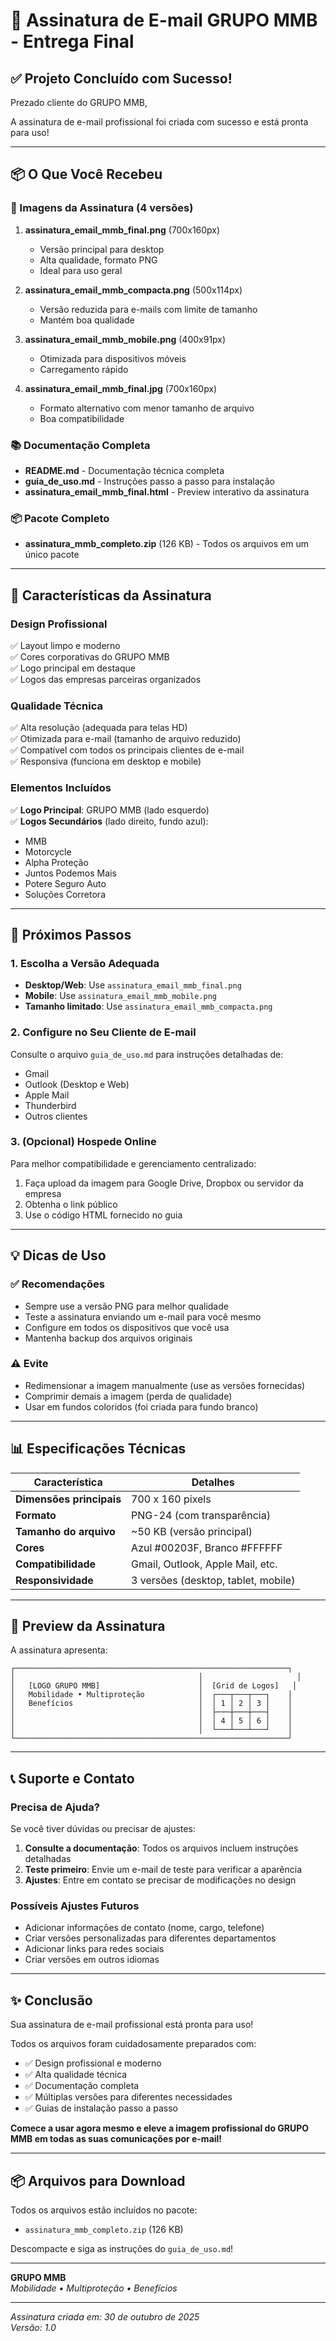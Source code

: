 # 📧 Assinatura de E-mail GRUPO MMB - Entrega Final

## ✅ Projeto Concluído com Sucesso!

Prezado cliente do GRUPO MMB,

A assinatura de e-mail profissional foi criada com sucesso e está pronta para uso!

---

## 📦 O Que Você Recebeu

### 🎨 Imagens da Assinatura (4 versões)

1. **assinatura_email_mmb_final.png** (700x160px)
   - Versão principal para desktop
   - Alta qualidade, formato PNG
   - Ideal para uso geral

2. **assinatura_email_mmb_compacta.png** (500x114px)
   - Versão reduzida para e-mails com limite de tamanho
   - Mantém boa qualidade

3. **assinatura_email_mmb_mobile.png** (400x91px)
   - Otimizada para dispositivos móveis
   - Carregamento rápido

4. **assinatura_email_mmb_final.jpg** (700x160px)
   - Formato alternativo com menor tamanho de arquivo
   - Boa compatibilidade

### 📚 Documentação Completa

- **README.md** - Documentação técnica completa
- **guia_de_uso.md** - Instruções passo a passo para instalação
- **assinatura_email_mmb_final.html** - Preview interativo da assinatura

### 📦 Pacote Completo

- **assinatura_mmb_completo.zip** (126 KB) - Todos os arquivos em um único pacote

---

## 🎯 Características da Assinatura

### Design Profissional
✅ Layout limpo e moderno  
✅ Cores corporativas do GRUPO MMB  
✅ Logo principal em destaque  
✅ Logos das empresas parceiras organizados  

### Qualidade Técnica
✅ Alta resolução (adequada para telas HD)  
✅ Otimizada para e-mail (tamanho de arquivo reduzido)  
✅ Compatível com todos os principais clientes de e-mail  
✅ Responsiva (funciona em desktop e mobile)  

### Elementos Incluídos
✅ **Logo Principal**: GRUPO MMB (lado esquerdo)  
✅ **Logos Secundários** (lado direito, fundo azul):
   - MMB
   - Motorcycle
   - Alpha Proteção
   - Juntos Podemos Mais
   - Potere Seguro Auto
   - Soluções Corretora

---

## 🚀 Próximos Passos

### 1. Escolha a Versão Adequada
- **Desktop/Web**: Use `assinatura_email_mmb_final.png`
- **Mobile**: Use `assinatura_email_mmb_mobile.png`
- **Tamanho limitado**: Use `assinatura_email_mmb_compacta.png`

### 2. Configure no Seu Cliente de E-mail
Consulte o arquivo `guia_de_uso.md` para instruções detalhadas de:
- Gmail
- Outlook (Desktop e Web)
- Apple Mail
- Thunderbird
- Outros clientes

### 3. (Opcional) Hospede Online
Para melhor compatibilidade e gerenciamento centralizado:
1. Faça upload da imagem para Google Drive, Dropbox ou servidor da empresa
2. Obtenha o link público
3. Use o código HTML fornecido no guia

---

## 💡 Dicas de Uso

### ✅ Recomendações
- Sempre use a versão PNG para melhor qualidade
- Teste a assinatura enviando um e-mail para você mesmo
- Configure em todos os dispositivos que você usa
- Mantenha backup dos arquivos originais

### ⚠️ Evite
- Redimensionar a imagem manualmente (use as versões fornecidas)
- Comprimir demais a imagem (perda de qualidade)
- Usar em fundos coloridos (foi criada para fundo branco)

---

## 📊 Especificações Técnicas

| Característica | Detalhes |
|----------------|----------|
| **Dimensões principais** | 700 x 160 pixels |
| **Formato** | PNG-24 (com transparência) |
| **Tamanho do arquivo** | ~50 KB (versão principal) |
| **Cores** | Azul #00203F, Branco #FFFFFF |
| **Compatibilidade** | Gmail, Outlook, Apple Mail, etc. |
| **Responsividade** | 3 versões (desktop, tablet, mobile) |

---

## 🎨 Preview da Assinatura

A assinatura apresenta:

```
┌─────────────────────────────────────────────────────────────┐
│                                         │                     │
│   [LOGO GRUPO MMB]                      │  [Grid de Logos]   │
│   Mobilidade • Multiproteção            │  ┌───┬───┬───┐    │
│   Benefícios                            │  │ 1 │ 2 │ 3 │    │
│                                         │  ├───┼───┼───┤    │
│                                         │  │ 4 │ 5 │ 6 │    │
│                                         │  └───┴───┴───┘    │
└─────────────────────────────────────────────────────────────┘
```

---

## 📞 Suporte e Contato

### Precisa de Ajuda?

Se você tiver dúvidas ou precisar de ajustes:

1. **Consulte a documentação**: Todos os arquivos incluem instruções detalhadas
2. **Teste primeiro**: Envie um e-mail de teste para verificar a aparência
3. **Ajustes**: Entre em contato se precisar de modificações no design

### Possíveis Ajustes Futuros
- Adicionar informações de contato (nome, cargo, telefone)
- Criar versões personalizadas para diferentes departamentos
- Adicionar links para redes sociais
- Criar versões em outros idiomas

---

## ✨ Conclusão

Sua assinatura de e-mail profissional está pronta para uso!

Todos os arquivos foram cuidadosamente preparados com:
- ✅ Design profissional e moderno
- ✅ Alta qualidade técnica
- ✅ Documentação completa
- ✅ Múltiplas versões para diferentes necessidades
- ✅ Guias de instalação passo a passo

**Comece a usar agora mesmo e eleve a imagem profissional do GRUPO MMB em todas as suas comunicações por e-mail!**

---

## 📦 Arquivos para Download

Todos os arquivos estão incluídos no pacote:
- `assinatura_mmb_completo.zip` (126 KB)

Descompacte e siga as instruções do `guia_de_uso.md`!

---

**GRUPO MMB**  
*Mobilidade • Multiproteção • Benefícios*

---

*Assinatura criada em: 30 de outubro de 2025*  
*Versão: 1.0*
